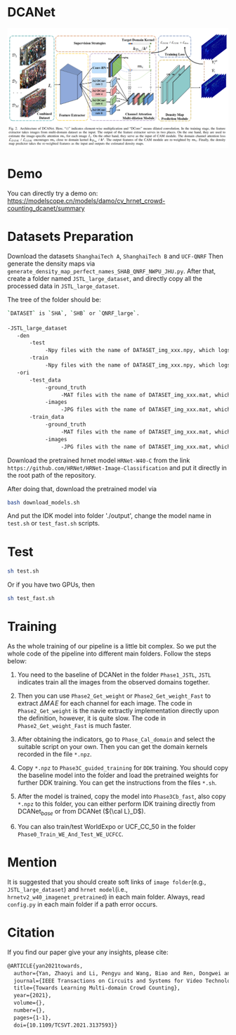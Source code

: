 # DCANet

![img](./net_arch.png)


# Demo
You can directly try a demo on:
https://modelscope.cn/models/damo/cv_hrnet_crowd-counting_dcanet/summary


# Datasets Preparation
Download the datasets `ShanghaiTech A`, `ShanghaiTech B` and `UCF-QNRF`
Then generate the density maps via `generate_density_map_perfect_names_SHAB_QNRF_NWPU_JHU.py`.
After that, create a folder named `JSTL_large_dataset`, and directly copy all the processed data in `JSTL_large_dataset`.

The tree of the folder should be:
```bash
`DATASET` is `SHA`, `SHB` or `QNRF_large`.

-JSTL_large_dataset
   -den
       -test
            -Npy files with the name of DATASET_img_xxx.npy, which logs the info of density maps.
       -train
            -Npy files with the name of DATASET_img_xxx.npy, which logs the info of density maps.
   -ori
       -test_data
            -ground_truth
                 -MAT files with the name of DATASET_img_xxx.mat, which logs the original dot annotations.
            -images
                 -JPG files with the name of DATASET_img_xxx.mat, which logs the original image files.
       -train_data
            -ground_truth
                 -MAT files with the name of DATASET_img_xxx.mat, which logs the original dot annotations.
            -images
                 -JPG files with the name of DATASET_img_xxx.mat, which logs the original image files.
```

Download the pretrained hrnet model `HRNet-W40-C` from the link `https://github.com/HRNet/HRNet-Image-Classification` and put it directly in the root path of the repository.

After doing that, download the pretrained model via
```bash
bash download_models.sh
```
And put the IDK model into folder './output', change the model name in `test.sh` or `test_fast.sh` scripts.

# Test
```bash
sh test.sh
```
Or if you have two GPUs, then
```bash
sh test_fast.sh
```

# Training
As the whole training of our pipeline is a little bit complex. So we put the whole code of the pipeline into different main folders. Follow the steps below:

1. You need to the baseline of DCANet in the folder `Phase1_JSTL`, `JSTL` indicates train all the images from the observed domains together. 

2. Then you can use `Phase2_Get_weight` or `Phase2_Get_weight_Fast` to extract $\Delta M\!A\!E$ for each channel for each image. The code in `Phase2_Get_weight` is the navie extractly implementation directly upon the definition, however, it is quite slow.
The code in `Phase2_Get_weight_Fast` is much faster.

3. After obtaining the indicators, go to `Phase_Cal_domain` and select the suitable script on your own. Then you can get the domain kernels recorded in the file `*.npz`. 

4. Copy `*.npz` to `Phase3C_guided_training` for `DDK` training. You should copy the baseline model into the folder and load the pretrained weights for further DDK training.
You can get the instructions from the files `*.sh`.

5. After the model is trained, copy the model into `Phase3Cb_fast`, also copy `*.npz` to this folder, you can either perform IDK training directly from DCANet$_{base}$ or from DCANet (${\cal L}_D$).

6. You can also train/test WorldExpo or UCF\_CC\_50 in the folder `Phase0_Train_WE_And_Test_WE_UCFCC`.

# Mention
It is suggested that you should create soft links of `image folder`(e.g., `JSTL_large_dataset`) and `hrnet model`(i.e., `hrnetv2_w40_imagenet_pretrained`) in each main folder. Always, read `config.py` in each main folder if a path error occurs.

# Citation
If you find our paper give your any insights, please cite:
```tex
@ARTICLE{yan2021towards,
  author={Yan, Zhaoyi and Li, Pengyu and Wang, Biao and Ren, Dongwei and Zuo, Wangmeng},
  journal={IEEE Transactions on Circuits and Systems for Video Technology}, 
  title={Towards Learning Multi-domain Crowd Counting}, 
  year={2021},
  volume={},
  number={},
  pages={1-1},
  doi={10.1109/TCSVT.2021.3137593}}

```


